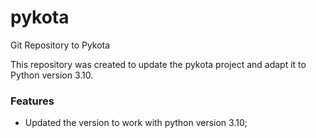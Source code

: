 # pykota
Git Repository to Pykota

This repository was created to update the pykota project and adapt it to Python version 3.10.

### Features
 - Updated the version to work with python version 3.10;

